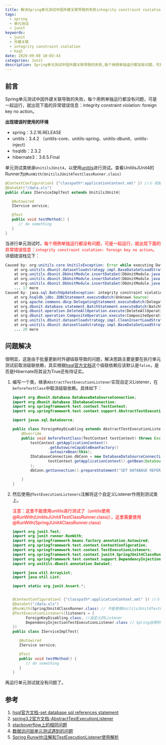 ```yaml
---
title: 解决Spring单元测试中因外键关联导致的失败integrity constraint violation:foreign key no action
tags:
  - spring
  - 单元测试
  - junit
keywords:
  - junit
  - 外键关联
  - integrity constraint violation
  - hsql
date: 2020-09-08 10:03:43
categories: Junit
description: Spring单元测试中因外键关联导致的失败,每个用例单独运行都没有问题，可是一起运行，就出现下面的异常错误信息：integrity constraint violation&#58; foreign key no action。这是由于外键级联导致的问题,解决方法可以编写一个类，继承AbstractTestExecutionListener，在beforeTestClass中取消级联依赖。
---
```

## 前言

Spring单元测试中因外键关联导致的失败，每个用例单独运行都没有问题，可是一起运行，就出现下面的异常错误信息：integrity constraint violation: foreign key no action。

**出现错误时使用的环境**

- spring：3.2.16.RELEASE
- unitils：3.4.2 （unitils-core、unitils-spring、unitils-dbunit、unitils-inject）
- hsqldb：2.3.2
- hibernate3：3.6.5.Final

单元测试类继承`UnitilsJUnit4`，以使用[unitils](https://baike.baidu.com/item/Unitils)进行测试。查看UnitilsJUnit4的Runner为`@RunWith(UnitilsJUnit4TestClassRunner.class)`

```java
@ContextConfiguration( {"classpath*:applicationContext.xml" }) //① 初始化Spring容器
@DataSet("/data.xls")
public class IServiceImplTest extends UnitilsJUnit4{

   @Autowired
   IService service;

   @Test
   public void testMethod() {
      // do something
   }
}
```

当进行单元测试时，<span style="color:red">每个用例单独运行都没有问题，可是一起运行，就出现下面的异常错误信息：`integrity constraint violation: foreign key no action`。</span>详细错误栈见下：

```java
Caused by: org.unitils.core.UnitilsException: Error while executing DataSetLoadStrategy
	at org.unitils.dbunit.datasetloadstrategy.impl.BaseDataSetLoadStrategy.execute(BaseDataSetLoadStrategy.java:48)
	at org.unitils.dbunit.DbUnitModule.insertDataSet(DbUnitModule.java:342)
	at org.unitils.dbunit.DbUnitModule.insertDataSet(DbUnitModule.java:268)
	at org.unitils.dbunit.DbUnitModule.insertDataSet(DbUnitModule.java:187)
	... 17 more
Caused by: java.sql.BatchUpdateException: integrity constraint violation: foreign key no action; FKD5D67893BB8A6726 table: T_TEST_TABLENAME
	at org.hsqldb.jdbc.JDBCStatement.executeBatch(Unknown Source)
	at org.apache.commons.dbcp.DelegatingStatement.executeBatch(DelegatingStatement.java:297)
	at org.dbunit.database.statement.BatchStatement.executeBatch(BatchStatement.java:59)
	at org.dbunit.operation.DeleteAllOperation.execute(DeleteAllOperation.java:126)
	at org.dbunit.operation.CompositeOperation.execute(CompositeOperation.java:79)
	at org.unitils.dbunit.datasetloadstrategy.impl.CleanInsertLoadStrategy.doExecute(CleanInsertLoadStrategy.java:45)
	at org.unitils.dbunit.datasetloadstrategy.impl.BaseDataSetLoadStrategy.execute(BaseDataSetLoadStrategy.java:44)
	... 20 more

```

## 问题解决

很明显，这是由于批量更新时外键级联导致的问题，解决思路主要是要在执行单元测试前取消级联依赖，其实根据[hsql官方文档](http://hsqldb.org/doc/2.0/guide/index.html)这个级联依赖应该默认是`false`，是否是Hibernate将其设为True还有待证实。

1. 编写一个类，继承`AbstractTestExecutionListener`实现自定义Listener，在`beforeTestClass`中取消级联依赖。具体如下：

    ```java
    import org.dbunit.database.DatabaseDataSourceConnection;
    import org.dbunit.database.IDatabaseConnection;
    import org.springframework.test.context.TestContext;
    import org.springframework.test.context.support.AbstractTestExecutionListener;

    import javax.sql.DataSource;

    public class ForeignKeyDisabling extends AbstractTestExecutionListener {
        @Override
        public void beforeTestClass(TestContext testContext) throws Exception {
            testContext.getApplicationContext()
                    .getAutowireCapableBeanFactory()
                    .autowireBean(this);
            IDatabaseConnection dbConn = new DatabaseDataSourceConnection(
                    testContext.getApplicationContext().getBean(DataSource.class)
            );
            dbConn.getConnection().prepareStatement("SET DATABASE REFERENTIAL INTEGRITY FALSE").execute();

        }
    }
    ```

2. 然后使用`@TestExecutionListeners`注解将这个自定义Listener作用到测试类上。

    <span style="color:red">注意：这里不能使用unitils进行测试了（unitils使用@RunWith(UnitilsJUnit4TestClassRunner.class)），这里需要使用@RunWith(SpringJUnit4ClassRunner.class)</span>

    ```java
    import org.junit.Test;
    import org.junit.runner.RunWith;
    import org.springframework.beans.factory.annotation.Autowired;
    import org.springframework.test.context.ContextConfiguration;
    import org.springframework.test.context.TestExecutionListeners;
    import org.springframework.test.context.junit4.SpringJUnit4ClassRunner;
    import org.springframework.test.context.support.DependencyInjectionTestExecutionListener;
    import org.unitils.dbunit.annotation.DataSet;
    
    import java.util.ArrayList;
    import java.util.List;
    
    import static org.junit.Assert.*;
    
    
    @ContextConfiguration( {"classpath*:applicationContext.xml" }) //① 初始化Spring容器
    @DataSet("/data.xls")
    @RunWith(SpringJUnit4ClassRunner.class) // 不能使用UnitilsJUnit4TestClassRunner
    @TestExecutionListeners(listeners = {
          ForeignKeyDisabling.class, //自定义的Listener
          DependencyInjectionTestExecutionListener.class // Spring自带的对测试类中的依赖进行注入的Listener
    })
    public class IServiceImplTest{
    
       @Autowired
       IService service;
    
       @Test
       public void testMethod() {
          // do something
       }
    }
    ```

再运行单元测试就没有问题了。

## 参考

1. [hsql官方文档-set database sql references statement](http://hsqldb.org/doc/2.0/guide/management-chapt.html#mtc_sql_settings)
2. [spring3.2官方文档-AbstractTestExecutionListener](https://docs.spring.io/spring/docs/3.2.1.RELEASE/javadoc-api/org/springframework/test/context/support/AbstractTestExecutionListener.html)
3. [stackoverflow上的相同问题](https://stackoverflow.com/questions/2685274/tdd-with-hsqldb-removing-foreign-keys)
4. [数据访问层单元测试遇到的问题](https://blog.csdn.net/mydeman/article/details/9374621)
5. [Spring Runwith注解和TestExecutionListener使用解析](https://www.jianshu.com/p/375edd8d2697)
